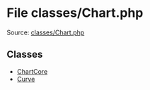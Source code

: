 File classes/Chart.php
=========

Source: [classes/Chart.php](https://github.com/PrestaShop/PrestaShop/blob/1.6.0.10/classes/Chart.php)


Classes
-------

* [ChartCore](class.ChartCore.md)
* [Curve](class.Curve.md)

